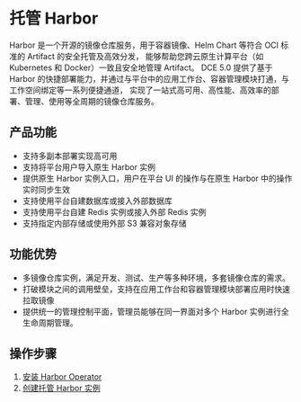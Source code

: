 # 托管 Harbor

Harbor 是一个开源的镜像仓库服务，用于容器镜像、Helm Chart 等符合 OCI 标准的 Artifact 的安全托管及高效分发，
能够帮助您跨云原生计算平台（如 Kubernetes 和 Docker）一致且安全地管理 Artifact。
DCE 5.0 提供了基于 Harbor 的快捷部署能力，并通过与平台中的应用工作台、容器管理模块打通，与工作空间绑定等一系列便捷通道，
实现了一站式高可用、高性能、高效率的部署、管理、使用等全周期的镜像仓库服务。

## 产品功能

- 支持多副本部署实现高可用
- 支持将平台用户导入原生 Harbor 实例
- 提供原生 Harbor 实例入口，用户在平台 UI 的操作与在原生 Harbor 中的操作实时同步生效
- 支持使用平台自建数据库或接入外部数据库
- 支持使用平台自建 Redis 实例或接入外部 Redis 实例
- 支持指定内部存储或使用外部 S3 兼容对象存储

## 功能优势

- 多镜像仓库实例，满足开发、测试、生产等多种环境，多套镜像仓库的需求。
- 打破模块之间的调用壁垒，支持在应用工作台和容器管理模块部署应用时快速拉取镜像
- 提供统一的管理控制平面，管理员能够在同一界面对多个 Harbor 实例进行全生命周期管理。

## 操作步骤

1. [安装 Harbor Operator](./operator.md)
1. [创建托管 Harbor 实例](./harbor.md)
